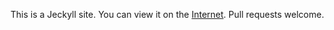 This is a Jeckyll site. You can view it on the [Internet](http://createopen.com). Pull requests welcome.


